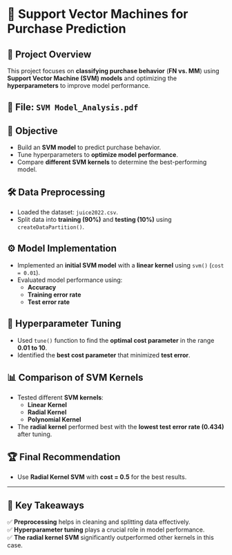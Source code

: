# 🛒 Support Vector Machines for Purchase Prediction  

## 📄 Project Overview  
This project focuses on **classifying purchase behavior** (**FN vs. MM**) using **Support Vector Machine (SVM) models** and optimizing the **hyperparameters** to improve model performance.  

## 📂 File: `SVM Model_Analysis.pdf`  

## 🎯 Objective  
- Build an **SVM model** to predict purchase behavior.  
- Tune hyperparameters to **optimize model performance**.  
- Compare **different SVM kernels** to determine the best-performing model.  

## 🛠 Data Preprocessing  
- Loaded the dataset: `juice2022.csv`.  
- Split data into **training (90%)** and **testing (10%)** using `createDataPartition()`.  

## ⚙ Model Implementation  
- Implemented an **initial SVM model** with a **linear kernel** using `svm()` (`cost = 0.01`).  
- Evaluated model performance using:  
  - **Accuracy**  
  - **Training error rate**  
  - **Test error rate**  

## 🔧 Hyperparameter Tuning  
- Used `tune()` function to find the **optimal cost parameter** in the range **0.01 to 10**.  
- Identified the **best cost parameter** that minimized **test error**.  

## 📊 Comparison of SVM Kernels  
- Tested different **SVM kernels**:  
  - **Linear Kernel**  
  - **Radial Kernel**  
  - **Polynomial Kernel**  
- The **radial kernel** performed best with the **lowest test error rate (0.434)** after tuning.  

## 🏆 Final Recommendation  
- Use **Radial Kernel SVM** with **cost = 0.5** for the best results.  

---

## 📌 Key Takeaways  
✅ **Preprocessing** helps in cleaning and splitting data effectively.  
✅ **Hyperparameter tuning** plays a crucial role in model performance.  
✅ **The radial kernel SVM** significantly outperformed other kernels in this case.  

